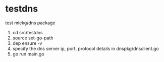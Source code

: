 # testdns
test miekg/dns package
1. cd src/testdns
2. source set-go-path
3. dep ensure -v
4. specify the dns server ip, port, protocol details in dnspkg/dnsclient.go
4. go run main.go 
